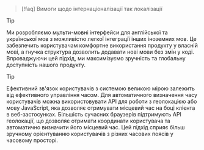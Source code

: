 > [!faq] 
> Вимоги щодо інтернаціоналізації так локалізації 

> [!tip] 
> Ми розробляємо мульти-мовні інтерфейси для англійської та української мов з можливістю легкої інтеграції інших іноземних мов. Це забезпечить користувачам комфортне використання продукту у власній мові, а гнучка структура дозволить додавати нові мови без змін у коді. Впроваджуючи цей підхід, ми максимізуємо зручність та глобальну доступність нашого продукту.

> [!tip] 
> Ефективний зв'язок користувачів з системою великою мірою залежить від ефективного управління часом. Для автоматичного визначення часу користувачів можна використовувати API для роботи з геолокацією або мову JavaScript, яка дозволяє отримувати місцевий час на боці клієнта в веб-застосунках. Більшість сучасних браузерів підтримують API геолокації, що дозволяє отримати координати користувача та автоматично визначити його місцевий час. Цей підхід сприяє більш зручному орієнтуванню користувачів з різних часових поясів у часовому просторі. 

